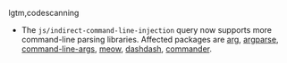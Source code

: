 lgtm,codescanning
* The `js/indirect-command-line-injection` query now supports more command-line parsing libraries.
  Affected packages are
    [arg](https://www.npmjs.com/package/arg),
    [argparse](https://www.npmjs.com/package/argparse),
    [command-line-args](https://www.npmjs.com/package/command-line-args),
    [meow](https://www.npmjs.com/package/meow),
    [dashdash](https://www.npmjs.com/package/dashdash),
    [commander](https://www.npmjs.com/package/commander).
